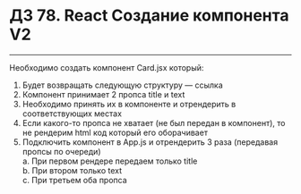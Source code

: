 # ДЗ 78. React Создание компонента V2

<hr>

Необходимо создать компонент Card.jsx который:
1. Будет возвращать следующую структуру — ссылка
2. Компонент принимает 2 пропса title и text
3. Необходимо принять их в компоненте и отрендерить в соответствующих местах
4. Если какого-то пропса не хватает (не был передан в компонент), то не рендерим html код который его оборачивает
5. Подключить компонент в App.js и отрендерить 3 раза (передавая пропсы по очереди) <br>
a. При первом рендере передаем только title <br>
b. При втором только text <br>
c. При третьем оба пропса